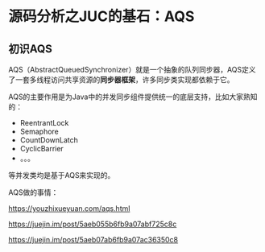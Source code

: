 # 源码分析之JUC的基石：AQS



## 初识AQS  

AQS（AbstractQueuedSynchronizer）就是一个抽象的队列同步器，AQS定义了一套多线程访问共享资源的**同步器框架**，许多同步类实现都依赖于它。

AQS的主要作用是为Java中的并发同步组件提供统一的底层支持，比如大家熟知的：

-  ReentrantLock
-  Semaphore
-  CountDownLatch
-  CyclicBarrier
- 。。。

等并发类均是基于AQS来实现的。

AQS做的事情：





https://youzhixueyuan.com/aqs.html



https://juejin.im/post/5aeb055b6fb9a07abf725c8c

https://juejin.im/post/5aeb07ab6fb9a07ac36350c8